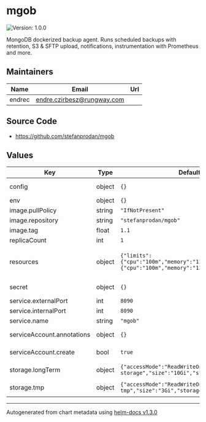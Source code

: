 # mgob

![Version: 1.0.0](https://img.shields.io/badge/Version-1.0.0-informational?style=flat-square)

MongoDB dockerized backup agent.
Runs scheduled backups with retention, S3 & SFTP upload, notifications, instrumentation with Prometheus and more.

## Maintainers

| Name   | Email                      | Url |
| ------ | -------------------------- | --- |
| endrec | endre.czirbesz@rungway.com |     |

## Source Code

- <https://github.com/stefanprodan/mgob>

## Values

| Key                        | Type   | Default                                                                                   | Description                                                                               |
| -------------------------- | ------ | ----------------------------------------------------------------------------------------- | ----------------------------------------------------------------------------------------- |
| config                     | object | `{}`                                                                                      | Backup plans. For details, see [values.yaml](values.yaml)                                 |
| env                        | object | `{}`                                                                                      |                                                                                           |
| image.pullPolicy           | string | `"IfNotPresent"`                                                                          | Image pull policy                                                                         |
| image.repository           | string | `"stefanprodan/mgob"`                                                                     | Image repo                                                                                |
| image.tag                  | float  | `1.1`                                                                                     | Image tag                                                                                 |
| replicaCount               | int    | `1`                                                                                       | Number of replicas                                                                        |
| resources                  | object | `{"limits":{"cpu":"100m","memory":"128Mi"},"requests":{"cpu":"100m","memory":"128Mi"}}`   | Resource requests and limits ref: http://kubernetes.io/docs/user-guide/compute-resources/ |
| secret                     | object | `{}`                                                                                      | Secret(s) to mount. For details, see [values.yaml](values.yaml)                           |
| service.externalPort       | int    | `8090`                                                                                    | Port to access the service                                                                |
| service.internalPort       | int    | `8090`                                                                                    | Port to connect to in pod                                                                 |
| service.name               | string | `"mgob"`                                                                                  | Service name                                                                              |
| serviceAccount.annotations | object | `{}`                                                                                      | Annotations to add on service account                                                     |
| serviceAccount.create      | bool   | `true`                                                                                    | If false, default service account will be used                                            |
| storage.longTerm           | object | `{"accessMode":"ReadWriteOnce","name":"mgob-storage","size":"10Gi","storageClass":"gp2"}` | Persistent volume for backups, see `config.retention`                                     |
| storage.tmp                | object | `{"accessMode":"ReadWriteOnce","name":"mgob-tmp","size":"3Gi","storageClass":"gp2"}`      | Persistent volume for temporary files                                                     |

---

Autogenerated from chart metadata using [helm-docs v1.3.0](https://github.com/norwoodj/helm-docs/releases/v1.3.0)
